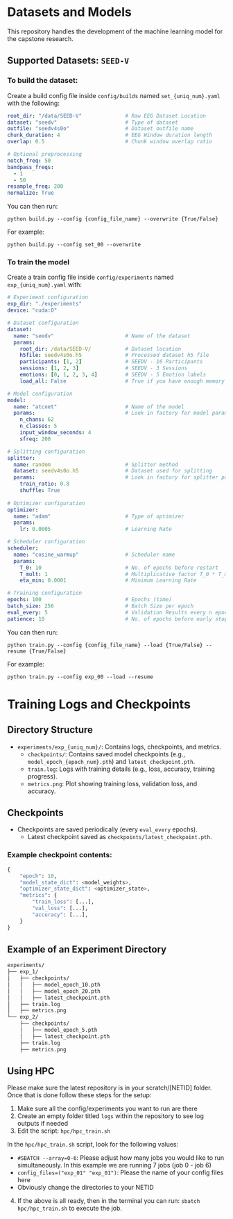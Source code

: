 # Datasets and Models

This repository handles the development of the machine learning model for the capstone research.

## Supported Datasets: `SEED-V`

### To build the dataset:

Create a build config file inside `config/builds` named `set_{uniq_num}.yaml` with the following:

```yaml
root_dir: "/data/SEED-V"              # Raw EEG Dataset Location
dataset: "seedv"                      # Type of dataset
outfile: "seedv4s0o"                  # Dataset outfile name
chunk_duration: 4                     # EEG Window duration length
overlap: 0.5                          # Chunk window overlap ratio

# Optional preprocessing
notch_freq: 50
bandpass_freqs:
  - 1
  - 50
resample_freq: 200
normalize: True
```

You can then run: 
```
python build.py --config {config_file_name} --overwrite {True/False}
```

For example: 
```
python build.py --config set_00 --overwrite
```

### To train the model

Create a train config file inside `config/experiments` named `exp_{uniq_num}.yaml` with:

```yaml
# Experiment configuration
exp_dir: "./experiments"
device: "cuda:0"

# Dataset configuration
dataset:
  name: "seedv"                       # Name of the dataset
  params:
    root_dir: /data/SEED-V/           # Dataset location
    h5file: seedv4s0o.h5              # Processed dataset h5 file
    participants: [1, 2]              # SEEDV - 16 Participants
    sessions: [1, 2, 3]               # SEEDV - 3 Sessions
    emotions: [0, 1, 2, 3, 4]         # SEEDV - 5 Emotion labels
    load_all: False                   # True if you have enough memory

# Model configuration
model:
  name: "atcnet"                      # Name of the model
  params:                             # Look in factory for model params
    n_chans: 62                        
    n_classes: 5
    input_window_seconds: 4
    sfreq: 200

# Splitting configuration 
splitter:
  name: random                        # Splitter method
  dataset: seedv4s0o.h5               # Dataset used for splitting
  params:                             # Look in factory for splitter params
    train_ratio: 0.8
    shuffle: True 
    
# Optimizer configuration
optimizer:
  name: "adam"                        # Type of optimizer
  params:
    lr: 0.0005                        # Learning Rate

# Scheduler configuration
scheduler:
  name: "cosine_warmup"               # Scheduler name
  params:
    T_0: 10                           # No. of epochs before restart
    T_mult: 1                         # Multiplicative factor T_0 * T_mult
    eta_min: 0.0001                   # Minimum Learning Rate

# Training configuration
epochs: 100                           # Epochs (time)
batch_size: 256                       # Batch Size per epoch
eval_every: 5                         # Validation Results every n epoch
patience: 10                          # No. of epochs before early stop
```

You can then run: 
```
python train.py --config {config_file_name} --load {True/False} --resume {True/False}
```

For example: 
```
python train.py --config exp_00 --load --resume
```

# Training Logs and Checkpoints

## Directory Structure

- `experiments/exp_{uniq_num}/`: Contains logs, checkpoints, and metrics.
  - `checkpoints/`: Contains saved model checkpoints (e.g., `model_epoch_{epoch_num}.pth`) and `latest_checkpoint.pth`.
  - `train.log`: Logs with training details (e.g., loss, accuracy, training progress).
  - `metrics.png`: Plot showing training loss, validation loss, and accuracy.

## Checkpoints

- Checkpoints are saved periodically (every `eval_every` epochs).
  - Latest checkpoint saved as `checkpoints/latest_checkpoint.pth`.

### Example checkpoint contents:

```python
{
    "epoch": 10,
    "model_state_dict": <model_weights>,
    "optimizer_state_dict": <optimizer_state>,
    "metrics": {
        "train_loss": [...],
        "val_loss": [...],
        "accuracy": [...],
    }
}
```

## Example of an Experiment Directory

```bash
experiments/
├── exp_1/
│   ├── checkpoints/
│   │   ├── model_epoch_10.pth
│   │   ├── model_epoch_20.pth
│   │   ├── latest_checkpoint.pth
│   ├── train.log
│   ├── metrics.png
└── exp_2/
    ├── checkpoints/
    │   ├── model_epoch_5.pth
    │   ├── latest_checkpoint.pth
    ├── train.log
    ├── metrics.png
```

## Using HPC

Please make sure the latest repository is in your scratch/[NETID] folder. Once that is done follow these steps for the setup: 

1. Make sure all the config/experiments you want to run are there
2. Create an empty folder titled `logs` within the repository to see log outputs if needed
3. Edit the script: `hpc/hpc_train.sh`

In the `hpc/hpc_train.sh` script, look for the following values: 
- `#SBATCH --array=0-6`: Please adjust how many jobs you would like to run simultaneously. In this example we are running 7 jobs (job 0 - job 6)
- `config_files=("exp_01" "exp_01")`: Please the name of your config files here
- Obviously change the directories to your NETID

4. If the above is all ready, then in the terminal you can run: `sbatch hpc/hpc_train.sh` to execute the job.  



